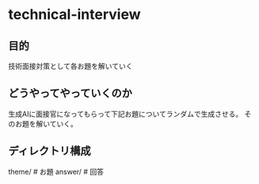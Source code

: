 # technical-interview
## 目的
技術面接対策として各お題を解いていく

## どうやってやっていくのか
生成AIに面接官になってもらって下記お題についてランダムで生成させる。
そのお題を解いていく。

## ディレクトリ構成
theme/   # お題
answer/  # 回答
